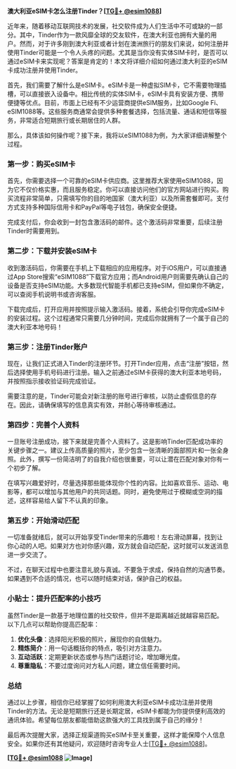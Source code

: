**澳大利亚eSIM卡怎么注册Tinder？[[TG💪+ @esim1088](https://t.me/s/esim1088)]**

近年来，随着移动互联网技术的发展，社交软件成为人们生活中不可或缺的一部分。其中，Tinder作为一款风靡全球的交友软件，在澳大利亚也拥有大量的用户。然而，对于许多刚到澳大利亚或者计划在澳洲旅行的朋友们来说，如何注册并使用Tinder可能是一个令人头疼的问题。尤其是当你没有实体SIM卡时，是否可以通过eSIM卡来实现呢？答案是肯定的！本文将详细介绍如何通过澳大利亚的eSIM卡成功注册并使用Tinder。

首先，我们需要了解什么是eSIM卡。eSIM卡是一种虚拟SIM卡，它不需要物理插槽，可以直接嵌入设备中。相比传统的实体SIM卡，eSIM卡具有安装方便、携带便捷等优点。目前，市面上已经有不少运营商提供eSIM服务，比如Google Fi、eSIM1088等。这些服务商通常会提供多种套餐选择，包括流量、通话和短信等服务，非常适合短期旅行或长期居住的人群。

那么，具体该如何操作呢？接下来，我将以eSIM1088为例，为大家详细讲解整个过程。

### **第一步：购买eSIM卡**
首先，你需要选择一个可靠的eSIM卡供应商。这里推荐大家使用eSIM1088，因为它不仅价格实惠，而且服务稳定。你可以直接访问他们的官方网站进行购买。购买流程非常简单，只需填写你的目的地国家（澳大利亚）以及所需套餐即可。支付方式支持多种国际信用卡和PayPal等电子钱包，确保安全便捷。

完成支付后，你会收到一封包含激活码的邮件。这个激活码非常重要，后续注册Tinder时需要用到。

### **第二步：下载并安装eSIM卡**
收到激活码后，你需要在手机上下载相应的应用程序。对于iOS用户，可以直接通过App Store搜索“eSIM1088”下载官方应用；而Android用户则需要先确认自己的设备是否支持eSIM功能。大多数现代智能手机都已支持eSIM，但如果你不确定，可以查阅手机说明书或咨询客服。

下载完成后，打开应用并按照提示输入激活码。接着，系统会引导你完成eSIM卡的安装过程。这个过程通常只需要几分钟时间，完成后你就拥有了一个属于自己的澳大利亚本地号码！

### **第三步：注册Tinder账户**
现在，让我们正式进入Tinder的注册环节。打开Tinder应用，点击“注册”按钮，然后选择使用手机号码进行注册。输入之前通过eSIM卡获得的澳大利亚本地号码，并按照指示接收验证码完成验证。

需要注意的是，Tinder可能会对新注册的账号进行审核，以防止虚假信息的存在。因此，请确保填写的信息真实有效，并耐心等待审核通过。

### **第四步：完善个人资料**
一旦账号注册成功，接下来就是完善个人资料了。这是影响Tinder匹配成功率的关键步骤之一。建议上传高质量的照片，至少包含一张清晰的面部照片和一张全身照。此外，撰写一份简洁明了的自我介绍也很重要，可以让潜在匹配对象对你有一个初步了解。

在填写兴趣爱好时，尽量选择那些能体现你个性的内容。比如喜欢音乐、运动、电影等，都可以增加与其他用户的共同话题。同时，避免使用过于模糊或空洞的描述，这样容易给人留下不认真的印象。

### **第五步：开始滑动匹配**
一切准备就绪后，就可以开始享受Tinder带来的乐趣啦！左右滑动屏幕，找到让你心动的人吧。如果对方也对你感兴趣，双方就会自动匹配，这时就可以发送消息进一步交流了。

不过，在聊天过程中也要注意礼貌与真诚。不要急于求成，保持自然的沟通节奏。如果遇到不合适的情况，也可以随时结束对话，保护自己的权益。

### **小贴士：提升匹配率的小技巧**
虽然Tinder是一款基于地理位置的社交软件，但并不是距离越近就越容易匹配。以下几点可以帮助你提高匹配率：

1. **优化头像**：选择阳光积极的照片，展现你的自信魅力。
2. **精炼简介**：用一句话概括你的特点，吸引对方注意力。
3. **互动活跃**：定期更新状态或参与热门话题讨论，增加曝光度。
4. **尊重隐私**：不要过度询问对方私人问题，建立信任需要时间。

### **总结**
通过以上步骤，相信你已经掌握了如何利用澳大利亚eSIM卡成功注册并使用Tinder的方法。无论是短期旅行还是长期定居，eSIM卡都能为你提供便利高效的通讯体验。希望每位朋友都能借助这款强大的工具找到属于自己的缘分！

最后再次提醒大家，选择正规渠道购买eSIM卡至关重要，这样才能保障个人信息安全。如果你还有其他疑问，欢迎随时咨询专业人士[[TG💪+ @esim1088](https://t.me/s/esim1088)]。

**[[TG💪+ @esim1088](https://t.me/s/esim1088) ![Image](https://i.postimg.cc/4NQfJmqS/Snipaste-2025-05-13-00-14-12.png)]**